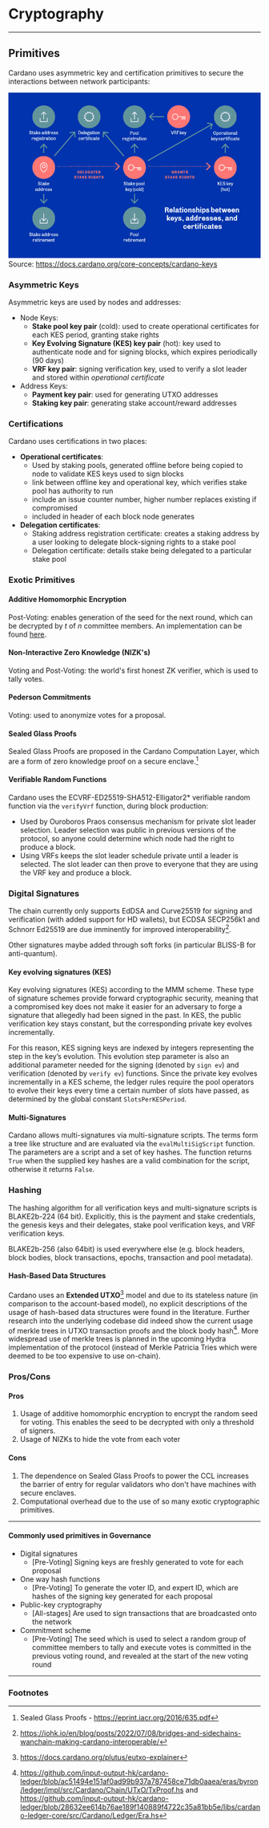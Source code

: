# Cryptography

---
## Primitives
Cardano uses asymmetric key and certification primitives to secure the interactions between network participants:

![img_3.png](img_3.png)  
Source: https://docs.cardano.org/core-concepts/cardano-keys

### Asymmetric Keys
Asymmetric keys are used by nodes and addresses:
- Node Keys:
  - **Stake pool key pair** (cold): used to create operational certificates for each KES period, granting stake rights
  - **Key Evolving Signature (KES) key pair** (hot): key used to authenticate node and for signing blocks, which
    expires periodically (90 days)
  - **VRF key pair**: signing verification key, used to verify a slot leader and stored within *operational certificate*
- Address Keys:
  - **Payment key pair**: used for generating UTXO addresses
  - **Staking key pair**: generating stake account/reward addresses

### Certifications
Cardano uses certifications in two places:
- **Operational certificates**:
  - Used by staking pools, generated offline before being copied to node to validate KES keys used to sign blocks
  - link between offline key and operational key, which verifies stake pool has authority to run
  - include an issue counter number, higher number replaces existing if compromised
  - included in header of each block node generates
- **Delegation certificates**:
  - Staking address registration certificate: creates a staking address by a user looking to delegate block-signing
    rights to a stake pool
  - Delegation certificate: details stake being delegated to a particular stake pool

### Exotic Primitives

#### Additive Homomorphic Encryption
Post-Voting: enables generation of the seed for the next round, which can be decrypted by _t_ of _n_ committee
members. An implementation can be found [here](https://github.com/aistcrypt/Lifted-ElGamal).

#### Non-Interactive Zero Knowledge (NIZK's)
Voting and Post-Voting: the world's first honest ZK verifier, which is used to tally votes.

#### Pederson Commitments
Voting: used to anonymize votes for a proposal.

#### Sealed Glass Proofs
Sealed Glass Proofs are proposed in the Cardano Computation Layer, which are a form of zero knowledge proof on a
secure enclave.[^1]

#### Verifiable Random Functions
Cardano uses the ECVRF-ED25519-SHA512-Elligator2* verifiable random function via the `verifyVrf` function, during block 
production:
* Used by Ouroboros Praos consensus mechanism for private slot leader selection. Leader selection was public in 
  previous versions of the protocol, so anyone could determine which node had the right to produce a block.
* Using VRFs keeps the slot leader schedule private until a leader is selected. The slot leader can then prove to
  everyone that they are using the VRF key and produce a block.

### Digital Signatures
The chain currently only supports EdDSA and Curve25519 for signing and verification (with added support for HD 
wallets), but ECDSA SECP256k1 and Schnorr Ed25519 are due imminently for improved interoperability[^2]. 

Other signatures maybe added through soft forks (in particular BLISS-B for anti-quantum).

#### Key evolving signatures (KES)
Key evolving signatures (KES) according to the MMM scheme. These type of signature schemes provide forward 
cryptographic security, meaning that a compromised key does not make it easier for an adversary to forge a signature 
that allegedly had been signed in the past. In KES, the public verification key stays constant, but the 
corresponding private key evolves incrementally. 

For this reason, KES signing keys are indexed by integers representing the step in the key’s evolution. This 
evolution step parameter is also an additional parameter needed for the signing (denoted by `sign ev`) and 
verification (denoted by `verify ev`) functions. Since the private key evolves incrementally in a KES scheme, the 
ledger rules require the pool operators to evolve their keys every time a certain number of slots have passed, as 
determined by the global constant `SlotsPerKESPeriod`.

#### Multi-Signatures 
Cardano allows multi-signatures via multi-signature scripts. The terms form a tree like structure and are evaluated 
via the `evalMultiSigScript` function. The parameters are a script and a set of key hashes. The function returns 
`True` when the supplied key hashes are a valid combination for the script, otherwise it returns `False`.

### Hashing
The hashing algorithm for all verification keys and multi-signature scripts is BLAKE2b-224 (64 bit). Explicitly, 
this is the payment and stake credentials, the genesis keys and their delegates, stake pool verification keys, and 
VRF verification keys.

BLAKE2b-256 (also 64bit) is used everywhere else (e.g. block headers, block bodies, block transactions, epochs, 
transaction and pool metadata).

#### Hash-Based Data Structures
Cardano uses an **Extended UTXO**[^3] model and due to its stateless nature (in comparison to the
account-based model), no explicit descriptions of the usage of hash-based data structures were found in the literature.
Further research into the underlying codebase did indeed show the current usage of merkle trees in UTXO transaction
proofs and the block body hash[^4]. More widespread use of merkle trees is planned in the upcoming Hydra
implementation of the protocol (instead of Merkle Patricia Tries which were deemed to be too expensive to use on-chain).

### Pros/Cons

#### Pros
1. Usage of additive homomorphic encryption to encrypt the random seed for voting. This enables the seed to be decrypted with only a threshold of signers.
2. Usage of NIZKs to hide the vote from each voter

#### Cons
1. The dependence on Sealed Glass Proofs to power the CCL increases the barrier of entry for regular validators who don't have machines with secure enclaves.
2. Computational overhead due to the use of so many exotic cryptographic primitives.

---

#### Commonly used primitives in Governance

- Digital signatures
  - [Pre-Voting] Signing keys are freshly generated to vote for each proposal
- One way hash functions
  - [Pre-Voting] To generate the voter ID, and expert ID, which are hashes of the signing key generated for each proposal
- Public-key cryptography
  - [All-stages] Are used to sign transactions that are broadcasted onto the network
- Commitment scheme
  - [Pre-Voting] The seed which is used to select a random group of committee members to tally and execute votes is committed in the previous voting round, and revealed at the start of the new voting round

---
### Footnotes
[^1]: Sealed Glass Proofs - https://eprint.iacr.org/2016/635.pdf  
[^2]: https://iohk.io/en/blog/posts/2022/07/08/bridges-and-sidechains-wanchain-making-cardano-interoperable/  
[^3]: https://docs.cardano.org/plutus/eutxo-explainer
[^4]: https://github.com/input-output-hk/cardano-ledger/blob/ac51494e151af0ad99b937a787458ce71db0aaea/eras/byron/ledger/impl/src/Cardano/Chain/UTxO/TxProof.hs and https://github.com/input-output-hk/cardano-ledger/blob/28632ee614b76ae189f140889f4722c35a81bb5e/libs/cardano-ledger-core/src/Cardano/Ledger/Era.hs
